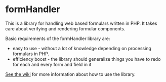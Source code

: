 formHandler
===========
This is a library for handling web based formulars written in PHP. It takes care about verifying and rendering formular components.

Basic requirements of the formHandler library are:

* easy to use - without a lot of knowledge depending on processing formulars in PHP.
* efficiency boost - the library should generalize things you have to redo for each and every form and field in it

[See the wiki](wiki) for more information about how to use the library.